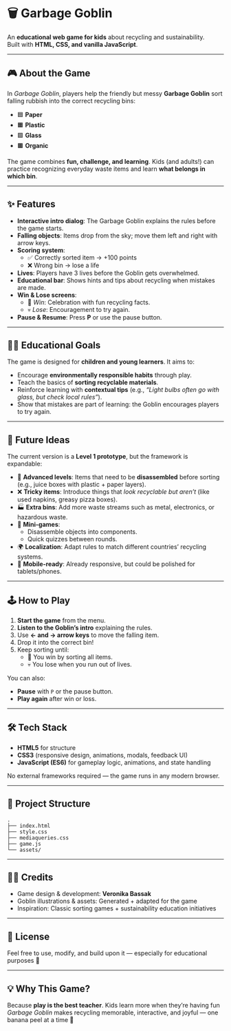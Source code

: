 # 🗑️ Garbage Goblin

An **educational web game for kids** about recycling and sustainability.  
Built with **HTML, CSS, and vanilla JavaScript**.

---

## 🎮 About the Game

In *Garbage Goblin*, players help the friendly but messy **Garbage Goblin** sort falling rubbish into the correct recycling bins:

- 🟦 **Paper**  
- 🟧 **Plastic**  
- 🟩 **Glass**  
- 🟫 **Organic**

The game combines **fun, challenge, and learning**. Kids (and adults!) can practice recognizing everyday waste items and learn **what belongs in which bin**.

---

## ✨ Features

- **Interactive intro dialog**: The Garbage Goblin explains the rules before the game starts.  
- **Falling objects**: Items drop from the sky; move them left and right with arrow keys.  
- **Scoring system**:  
  - ✅ Correctly sorted item → +100 points  
  - ❌ Wrong bin → lose a life  
- **Lives**: Players have 3 lives before the Goblin gets overwhelmed.  
- **Educational bar**: Shows hints and tips about recycling when mistakes are made.  
- **Win & Lose screens**:  
  - 🎉 *Win*: Celebration with fun recycling facts.  
  - 💀 *Lose*: Encouragement to try again.  
- **Pause & Resume**: Press **P** or use the pause button.

---

## 🧑‍🏫 Educational Goals

The game is designed for **children and young learners**. It aims to:

- Encourage **environmentally responsible habits** through play.  
- Teach the basics of **sorting recyclable materials**.  
- Reinforce learning with **contextual tips** (e.g., *“Light bulbs often go with glass, but check local rules”*).  
- Show that mistakes are part of learning: the Goblin encourages players to try again.

---

## 🚀 Future Ideas

The current version is a **Level 1 prototype**, but the framework is expandable:

- 🔧 **Advanced levels**: Items that need to be **disassembled** before sorting (e.g., juice boxes with plastic + paper layers).  
- ❌ **Tricky items**: Introduce things that *look recyclable but aren’t* (like used napkins, greasy pizza boxes).  
- 🏭 **Extra bins**: Add more waste streams such as metal, electronics, or hazardous waste.  
- 🧩 **Mini-games**:  
  - Disassemble objects into components.  
  - Quick quizzes between rounds.  
- 🌍 **Localization**: Adapt rules to match different countries’ recycling systems.  
- 📱 **Mobile-ready**: Already responsive, but could be polished for tablets/phones.

---

## 🕹️ How to Play

1. **Start the game** from the menu.  
2. **Listen to the Goblin’s intro** explaining the rules.  
3. Use **← and → arrow keys** to move the falling item.  
4. Drop it into the correct bin!  
5. Keep sorting until:  
   - 🎉 You win by sorting all items.  
   - 💀 You lose when you run out of lives.  

You can also:  
- **Pause** with `P` or the pause button.  
- **Play again** after win or loss.

---

## 🛠️ Tech Stack

- **HTML5** for structure  
- **CSS3** (responsive design, animations, modals, feedback UI)  
- **JavaScript (ES6)** for gameplay logic, animations, and state handling  

No external frameworks required — the game runs in any modern browser.

---

## 📂 Project Structure
~~~~
.
├── index.html
├── style.css
├── mediaqueries.css
├── game.js
└── assets/
~~~~
---

## 👩‍🎨 Credits

- Game design & development: **Veronika Bassak**  
- Goblin illustrations & assets: Generated + adapted for the game  
- Inspiration: Classic sorting games + sustainability education initiatives  

---

## 📜 License

Feel free to use, modify, and build upon it — especially for educational purposes 🌱

---

## 💡 Why This Game?

Because **play is the best teacher**. Kids learn more when they’re having fun
*Garbage Goblin* makes recycling memorable, interactive, and joyful — one banana peel at a time 🍌
